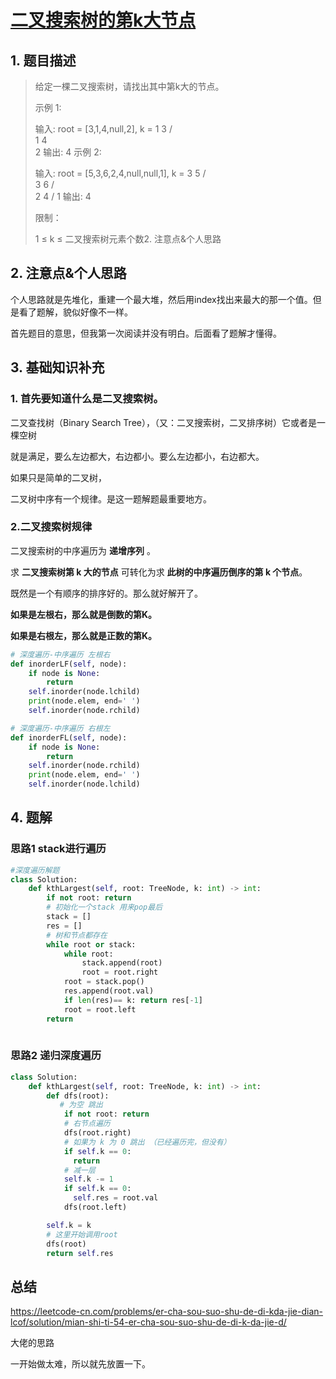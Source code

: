 # [二叉搜索树的第k大节点](https://leetcode-cn.com/problems/er-cha-sou-suo-shu-de-di-kda-jie-dian-lcof/)

## 1. 题目描述

> 给定一棵二叉搜索树，请找出其中第k大的节点。
>
> 示例 1:
>
> 输入: root = [3,1,4,null,2], k = 1
>    3
>   / \
>  1   4
>   \
>    2
> 输出: 4
> 示例 2:
>
> 输入: root = [5,3,6,2,4,null,null,1], k = 3
>        5
>       / \
>      3   6
>     / \
>    2   4
>   /
>  1
> 输出: 4
>
>
> 限制：
>
> 1 ≤ k ≤ 二叉搜索树元素个数2. 注意点&个人思路

## 2. 注意点&个人思路

个人思路就是先堆化，重建一个最大堆，然后用index找出来最大的那一个值。但是看了题解，貌似好像不一样。

首先题目的意思，但我第一次阅读并没有明白。后面看了题解才懂得。

## 3. 基础知识补充

### 1. 首先要知道什么是二叉搜索树。

二叉查找树（Binary Search Tree），（又：二叉搜索树，二叉排序树）它或者是一棵空树

就是满足，要么左边都大，右边都小。要么左边都小，右边都大。

如果只是简单的二叉树，

二叉树中序有一个规律。是这一题解题最重要地方。

### 2.二叉搜索树规律

二叉搜索树的中序遍历为 **递增序列** 。

求 **二叉搜索树第 k 大的节点** 可转化为求 **此树的中序遍历倒序的第 k 个节点**。

既然是一个有顺序的排序好的。那么就好解开了。

**如果是左根右，那么就是倒数的第K。**

**如果是右根左，那么就是正数的第K。**

```python
# 深度遍历-中序遍历 左根右  
def inorderLF(self, node):  
    if node is None:  
        return  
    self.inorder(node.lchild)  
    print(node.elem, end=' ')         
    self.inorder(node.rchild) 

# 深度遍历-中序遍历 右根左
def inorderFL(self, node):  
    if node is None:  
        return  
    self.inorder(node.rchild)  
    print(node.elem, end=' ')         
    self.inorder(node.lchild)
```

## 4. 题解

### 思路1 stack进行遍历

```python
#深度遍历解题
class Solution:
    def kthLargest(self, root: TreeNode, k: int) -> int:
        if not root: return
        # 初始化一个stack 用来pop最后 
        stack = []
        res = []
        # 树和节点都存在
        while root or stack:
            while root:
                stack.append(root)
                root = root.right
            root = stack.pop()
            res.append(root.val)
            if len(res)== k: return res[-1]
            root = root.left
        return
      
```

### 思路2 递归深度遍历

```python
class Solution:
    def kthLargest(self, root: TreeNode, k: int) -> int:
        def dfs(root):
           # 为空 跳出
            if not root: return
            # 右节点遍历
            dfs(root.right)
            # 如果为 k 为 0 跳出 （已经遍历完，但没有）
            if self.k == 0: 
              return
            # 减一层
            self.k -= 1
            if self.k == 0: 
              self.res = root.val
            dfs(root.left)

        self.k = k
        # 这里开始调用root
        dfs(root)
        return self.res
```

## 总结

https://leetcode-cn.com/problems/er-cha-sou-suo-shu-de-di-kda-jie-dian-lcof/solution/mian-shi-ti-54-er-cha-sou-suo-shu-de-di-k-da-jie-d/

大佬的思路

一开始做太难，所以就先放置一下。